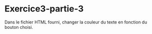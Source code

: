 # Exercice3-partie-3

Dans le fichier HTML fourni, changer la couleur du texte en fonction du bouton choisi.
